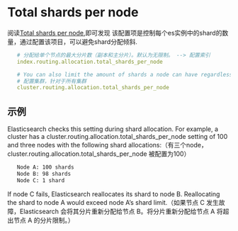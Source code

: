 # Total shards per node
阅读[Total shards per node](https://www.elastic.co/guide/en/elasticsearch/reference/current/allocation-total-shards.html),即可发现 该配置项是控制每个es实例中的shard的数量，通过配置该项目，可以避免shard分配倾斜.
```yaml
   # 分配给单个节点的最大分片数（副本和主分片）。默认为无限制。 --> 配置索引
   index.routing.allocation.total_shards_per_node

   # You can also limit the amount of shards a node can have regardless of the index:(您还可以限制节点可以拥有的分片数量，而不管索引如何：)
   # 配置集群，针对于所有集群
   cluster.routing.allocation.total_shards_per_node
```

## 示例
Elasticsearch checks this setting during shard allocation. For example, a cluster has a cluster.routing.allocation.total_shards_per_node setting of 100 and three nodes with the following shard allocations:（有三个node，cluster.routing.allocation.total_shards_per_node 被配置为100）
```txt
   Node A: 100 shards
   Node B: 98 shards
   Node C: 1 shard
```
If node C fails, Elasticsearch reallocates its shard to node B. Reallocating the shard to node A would exceed node A’s shard limit.（如果节点 C 发生故障，Elasticsearch 会将其分片重新分配给节点 B。将分片重新分配给节点 A 将超出节点 A 的分片限制。）



